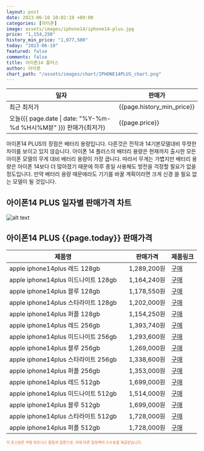 ```yaml
---
layout: post
date: 2023-06-10 10:02:19 +09:00
categories: [아이폰]
image: assets/images/iphone14/iphone14-plus.jpg
price: "1,154,250"
history_min_price: "1,077,500"
today: "2023-06-10"
featured: false
comments: false
title: 아이폰14 플러스
author: 아이폰
chart_path: "/assets/images/chart/IPHONE14PLUS_chart.png"
---
```


<main>
<table id="rwd-table-large">
<thread>
<tr>
<th>일자</th>
<th>판매가</th>
</tr>
</thread>
<tbody>
<tr><td>최근 최저가</td><td>{{page.history_min_price}}</td></tr>
<tr><td>오늘({{ page.date | date: "%Y-%m-%d %H시%M분" }}) 판매가(최저가)</td><td>{{page.price}}</td></tr>
</tbody>
</table>
</main>


아이폰14 PLUS의 장점은 배터리 용량입니다. 다른것은 전작과 14기본모델대비 뚜렷한 차이를 보이고 있지 않습니다.
아이폰 14 플러스의 배터리 용량은 현재까지 출시한 모든 아이폰 모델의 무게 대비 배터리 용량이 가장 큽니다. 따라서 무게는 가볍지만 배터리 용량은 아이폰 14보다 더 많아졌기 때문에 하루 종일 사용해도 방전을 걱정할 필요가 없을 정도입니다. 만약 배터리 용량 때문에라도 기기를 바꿀 계획이라면 크게 신경 쓸 필요 없는 모델이 될 것입니다.

## 아이폰14 PLUS 일자별 판매가격 차트
![alt text]({{page.chart_path}} "아이폰14 PLUS3 판매가격 차트")

## 아이폰14 PLUS {{page.today}} 판매가격
<main>
<table id="rwd-table-large">
  <thead>
    <tr>
      <th>제품명</th>
      <th></th>
      <th>판매가격</th>
      <th>제품링크</th>
    </tr>
  </thead>
  <tbody><tr>
        <td>apple iphone14plus 레드 128gb </td>
        <td></td>
        <td>1,289,200원</td>
        <td><a href='https://link.coupang.com/a/SOXMI' target='_blank'>구매</a></td>
        </tr><tr>
        <td>apple iphone14plus 미드나이트 128gb </td>
        <td></td>
        <td>1,164,240원</td>
        <td><a href='https://link.coupang.com/a/SOXOS' target='_blank'>구매</a></td>
        </tr><tr>
        <td>apple iphone14plus 블루 128gb </td>
        <td></td>
        <td>1,178,550원</td>
        <td><a href='https://link.coupang.com/a/SOXRa' target='_blank'>구매</a></td>
        </tr><tr>
        <td>apple iphone14plus 스타라이트 128gb </td>
        <td></td>
        <td>1,202,000원</td>
        <td><a href='https://link.coupang.com/a/SOXTi' target='_blank'>구매</a></td>
        </tr><tr>
        <td>apple iphone14plus 퍼플 128gb </td>
        <td></td>
        <td>1,154,250원</td>
        <td><a href='https://link.coupang.com/a/SOXVy' target='_blank'>구매</a></td>
        </tr><tr>
        <td>apple iphone14plus 레드 256gb </td>
        <td></td>
        <td>1,393,740원</td>
        <td><a href='https://link.coupang.com/a/SOXYu' target='_blank'>구매</a></td>
        </tr><tr>
        <td>apple iphone14plus 미드나이트 256gb </td>
        <td></td>
        <td>1,293,600원</td>
        <td><a href='https://link.coupang.com/a/SOX1p' target='_blank'>구매</a></td>
        </tr><tr>
        <td>apple iphone14plus 블루 256gb </td>
        <td></td>
        <td>1,269,000원</td>
        <td><a href='https://link.coupang.com/a/SOX3e' target='_blank'>구매</a></td>
        </tr><tr>
        <td>apple iphone14plus 스타라이트 256gb </td>
        <td></td>
        <td>1,338,600원</td>
        <td><a href='https://link.coupang.com/a/SOX5K' target='_blank'>구매</a></td>
        </tr><tr>
        <td>apple iphone14plus 퍼플 256gb </td>
        <td></td>
        <td>1,353,000원</td>
        <td><a href='https://link.coupang.com/a/SOX8c' target='_blank'>구매</a></td>
        </tr><tr>
        <td>apple iphone14plus 레드 512gb </td>
        <td></td>
        <td>1,699,000원</td>
        <td><a href='https://link.coupang.com/a/SOX95' target='_blank'>구매</a></td>
        </tr><tr>
        <td>apple iphone14plus 미드나이트 512gb </td>
        <td></td>
        <td>1,514,000원</td>
        <td><a href='https://link.coupang.com/a/SOYbX' target='_blank'>구매</a></td>
        </tr><tr>
        <td>apple iphone14plus 블루 512gb </td>
        <td></td>
        <td>1,699,000원</td>
        <td><a href='https://link.coupang.com/a/SOYeZ' target='_blank'>구매</a></td>
        </tr><tr>
        <td>apple iphone14plus 스타라이트 512gb </td>
        <td></td>
        <td>1,728,000원</td>
        <td><a href='https://link.coupang.com/a/SOYhS' target='_blank'>구매</a></td>
        </tr><tr>
        <td>apple iphone14plus 퍼플 512gb </td>
        <td></td>
        <td>1,728,000원</td>
        <td><a href='https://link.coupang.com/a/SOYko' target='_blank'>구매</a></td>
        </tr></tbody>
</table>

</main>
<div style="color:#e56a2c;font-size: 0.7em;" >
이 포스팅은 쿠팡 파트너스 활동의 일환으로, 이에 따른 일정액의 수수료를 제공받습니다.
</div>
